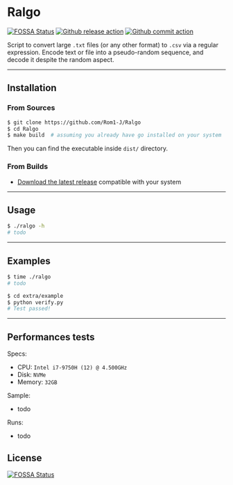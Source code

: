 # Ralgo
[![FOSSA Status](https://app.fossa.com/api/projects/git%2Bgithub.com%2FRom1-J%2FRalgo.svg?type=shield)](https://app.fossa.com/projects/git%2Bgithub.com%2FRom1-J%2FRalgo?ref=badge_shield)
[![Github release action](https://github.com/Rom1-J/Ralgo/workflows/Release/badge.svg)](https://github.com/Rom1-J/Ralgo/actions?query=workflow%3ARelease)
[![Github commit action](https://github.com/Rom1-J/Ralgo/workflows/Building/badge.svg)](https://github.com/Rom1-J/Ralgo/actions?query=workflow%3AGo)

Script to convert large `.txt` files (or any other format) to `.csv` via a regular expression.
Encode text or file into a pseudo-random sequence, and decode it despite the random aspect.

---

## Installation

### From Sources

```bash
$ git clone https://github.com/Rom1-J/Ralgo
$ cd Ralgo
$ make build  # assuming you already have go installed on your system
```

Then you can find the executable inside `dist/` directory.

### From Builds

- [Download the latest release](https://github.com/Rom1-J/Ralgo/releases/latest) compatible with your system

---

## Usage

```bash
$ ./ralgo -h
# todo
```

---

## Examples

```bash
$ time ./ralgo 
# todo

$ cd extra/example
$ python verify.py
# Test passed!
```

---

## Performances tests

Specs:
+ CPU: `Intel i7-9750H (12) @ 4.500GHz`
+ Disk: `NVMe`
+ Memory: `32GB`

Sample:
+ todo

Runs:
+ todo


## License
[![FOSSA Status](https://app.fossa.com/api/projects/git%2Bgithub.com%2FRom1-J%2FRalgo.svg?type=large)](https://app.fossa.com/projects/git%2Bgithub.com%2FRom1-J%2FRalgo?ref=badge_large)